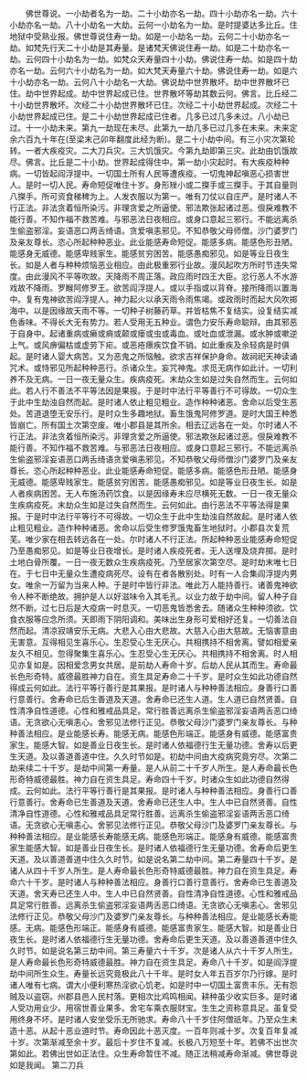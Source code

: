 <!-- { "loadSidebar": true } -->
　　佛世尊说。一小劫者名为一劫。二十小劫亦名一劫。四十小劫亦名一劫。六十小劫亦名一劫。八十小劫名一大劫。云何一小劫名为一劫。是时提婆达多比丘。住地狱中受熟业报。佛世尊说住寿一劫。如是一小劫名一劫。云何二十小劫亦名一劫。如梵先行天二十小劫是其寿量。是诸梵天佛说住寿一劫。如是二十劫亦名一劫。云何四十小劫名为一劫。如梵众天寿量四十小劫。佛说住寿一劫。如是四十劫亦名一劫。云何六十小劫名为一劫。如大梵天寿量六十劫。佛说住寿一劫。如是六十小劫亦名一劫。云何八十小劫名一大劫。佛说劫中世界散坏。劫中世界散坏已住。劫中世界起成。劫中世界起成已住。世界散坏等劫其数云何。佛言。比丘经二十小劫世界散坏。次经二十小劫世界散坏已住。次经二十小劫世界起成。次经二十小劫世界起成已住。是二十小劫世界起成已住者。几多已过几多未过。八小劫已过。十一小劫未来。第九一劫现在未尽。此第九一劫几多已过几多在未来。未来定余六百九十年在(至梁末己卯年翻度此经为断)。是二十小劫中间。有三小灾次第轮转。一者大疾疫灾。二大刀兵灾。三大饥饿灾。今第九劫即第三灾。此劫由饥饿故尽。佛言。比丘是二十小劫。世界起成得住中。第一劫小灾起时。有大疾疫种种病。一切皆起阎浮提中。一切国土所有人民等遭疾疫。一切鬼神起嗔恶心损害世人。是时一切人民。寿命短促唯住十岁。身形矬小或二搩手或三搩手。于其自量则八搩手。所可资食稊稗为上。人发衣服以为第一。唯有刀仗以自庄严。是时诸人不行正法。非法贪着恒所染污。非理贪爱之所逼使。邪法欺张起诸过恶。佷戾难教不能行善。不知作福不救苦难。与邪恶法日夜相应。或身口意起三邪行。不能远离杀生偷盗邪淫。妄语恶口两舌绮语。贪爱嗔恚邪见。不知恭敬父母师僧。沙门婆罗门及亲友尊长。恣心所起种种恶业。此业能感寿命短促。能感多病。能感色形丑陋。能感身无威德。能感卑贱家生。能感贫穷困苦。能感愚痴邪见。如是等业日夜生长。如是人者与种种烦恼恶业相应。由此极重邪行业故。漫风起吹方所时节违失常度。由此漫风不平等吹故。天降雨不周正落。政应雨时四王大臣。忿行恶人不水游戏故不降雨。罗睺阿修罗王。欲苦阎浮提人。或以手指或以背脊。接所降雨以置海中。复有鬼神欲苦阎浮提人。神力起火以承天雨令雨焦竭。或政雨时而起大风吹掷海中。以是因缘故天雨不等。一切种子树藤药草。并皆枯焦不复结实。设复结实减色香味。不得长大无有势力。若人受用无五种业。谓色力安乐寿命聪辩。由其邪恶于自身中。起诸重病或癞或痟或颠或瘘或虫或毒血。或吐血或泄漏。或水肿或嗽逆上气。或风痹偏枯或虚劳下疟。或恶疮瘭疾饮食不销。如此重疾及余轻病是时俱起。是时诸人婴大病苦。又为恶鬼之所恼触。欲求吉祥保护身命。故祠祀天神读诵咒术。或恃邪见所起种种恶行。杀诸众生。妄咒神鬼。求觅无病作如此计。一切利养不及无病。一日一夜无量众生。疾病疫死。末劫众生如是过失自然而生。云何如此。若人行不善法不平等法因是果报。于是时中法行平等善行不可得故。一切众生于此中生劫浊自然而起。是时诸人依止粗见粗业。造作种种诸恶。舍命以后受生恶处。苦道退堕无安乐行。是时众生多趣地狱。畜生饿鬼阿修罗道。是时大国王种悉皆崩亡。所有国土次第空废。唯小郡县是其所余。相去辽远各在一处。尔时诸人不行正法。非法贪着恒所染污。非理贪爱之所逼使。邪法欺张起诸过恶。佷戾难教不能行善。不知作福不救苦难。与邪恶法日夜相应。或身口意起三邪行。不能远离杀生偷盗邪淫妄语恶口两舌绮语贪爱嗔恚邪见。不知恭敬父母师僧沙门婆罗门及亲友尊长。恣心所起种种恶业。此业能感寿命短促。能感多病。能感色形丑陋。能感身无威德。能感卑贱家生。能感贫穷困苦。能感愚痴邪见。如是等业日夜生长。如是人者疾病困苦。无人布施汤药饮食。以是因缘寿未应尽横死无数。一日一夜无量众生疾病疫死。末劫众生如是过失自然而生。云何如此。由行恶法不平等法得是果报。于是时中法行平等行不可得故。一切众生于此中生劫浊自然故起。是时诸人依止粗见粗业。造作种种诸恶。舍命以后受生修罗饿鬼畜生地狱时。小郡县次复荒芜。唯少家在相去转远各在一处。尔时诸人不行正法。所起种种恶业能感寿命短促乃至愚痴邪见。如是等业日夜增长。是时诸人疾疫死者。无人送埋及烧弃掷。是时土地白骨所覆。一日一夜无数众生疾病疫死。乃至居家次第空尽。是时劫末唯七日在。于七日中无量众生遭疫病死尽。设有在者各散别处。时有一人合集阎浮提内男女。唯余一万留为当来人种。于是时中皆行非法。唯此万人能持善行。诸善鬼神欲令人种不断绝故。拥护是人以好滋味令入其毛孔。以业力故于劫中间。留人种子自然不断。过七日后是大疫病一时息灭。一切恶鬼皆悉舍去。随诸众生种种须欲。饮食衣服等应念所须。天即雨下阴阳调和。美味出生身形可爱相好还复。一切善法自然而起。清凉寂靖安乐无病。大悲入心由大悲故。大慈入心由大慈故。无恼害意由无害意。互得相见生喜乐心。生忍受心生无厌心。共相携持不相舍离。譬如相爱亲友久不相见。忽得聚集生喜乐心。生忍受心生无厌心。共相携持不相舍离。时人相见亦复如是。因相爱念男女共居。是前劫人寿命十岁。后劫人民从其而生。寿命最长色形奇特。威德最胜神力自在。资生具足寿命二十千岁。是时众生如此功德自然得成云何如此。法行平等行善行是其果报。是时诸人与种种善法相应。身善行口善行意善行。舍寿命已后生善道及天道。舍寿命已还生人道。生人道已自然贤善。自性清净自性道德。心性和雅戒品具足。常行胜善远离杀生偷盗邪淫妄语两舌恶口绮语。无贪欲心无嗔恚心。舍邪见法修行正见。恭敬父母沙门婆罗门亲友尊长。与种种善法相应。是业能感长寿。能感无病。能感色形端正。能感身有威德。能感富贵家生。能感大智。如是善业日夜生长。是时诸人依福德行生无量功德。舍寿以后更生天道。及以善道善道中住。久久时节如是。初劫中间由大疫病究竟穷尽。次第二劫来续二十千岁。是劫中间第一寿量。是人从前二十千岁人所生。是人寿命最长色形奇特威德最胜。神力自在资生具足。寿命四十千岁。时诸众生如此功德自然得成。云何如此。法行平等行善行是其果报。是时诸人与种种善法相应。身善行口善行意善行。舍寿命已生善道及天道。舍寿命已还生人中。生人中已自然贤善。自性清净自性道德。心性和雅戒品具足常行胜善。远离杀生偷盗邪淫妄语两舌恶口绮语。无贪欲心无嗔恚心。舍邪见法修行正见。恭敬父母沙门及婆罗门亲友尊长。与种种善法相应。是业能感长寿能感无病。能感色形端正。能感身有威德。能感富贵家生能感大智。如是善业日夜生长。是时诸人依福德行生无量功德。舍寿命后更生天道。及以善道善道中住久久时节。如是说名第二劫中间。第二寿量四十千岁。是诸人从四十千岁人所生。是人寿命最长色形奇特威德最胜。神力自在资生具足。寿命六十千岁。是时诸人与种种善法相应。身善行口善行意善行。舍寿命已生善道及天道。舍天寿已还生人中。生人中已自然贤善。自性清净自性道德。心性和雅戒品具足常行胜善。远离杀生偷盗邪淫妄语两舌恶口绮语。无贪欲心无嗔恚心。舍邪见法修行正见。恭敬父母沙门及婆罗门亲友尊长。与种种善法相应。是业能感长寿能感。无病。能感色形端正。能感身有威德。能感富贵家生。能感大智。如是善业日夜生长。是时诸人依福德行生无量功德。舍寿命后更生天道。及以善道善道中住久久时节。如是说名第三劫中间。第三寿量六十千岁。次是诸人从六十千岁人所生。是人寿命最长色形奇特威德最胜。神力自在资生具足。寿命八十千岁。如是阎浮提劫中间所生众生。寿量长远究竟极此八十千年。是时女人年五百岁尔乃行嫁。是时诸人唯有七病。谓大小便利寒热淫欲心饥老。如是时中一切国土富贵丰乐。无有怨贼及以盗窃。州郡县邑人民村落。更相次比鸡鸣相闻。耕种虽少收实巨多。是时诸人受功用业少。用宿世善业果多。舍宅车乘衣服财宝。生生之资称意具足。虽复受用终身不坏。是时诸人安坐受乐无所驰求。寿命八十千岁住阿僧祇年。乃至众生未造十恶。从起十恶业道时节。寿命因此十恶灭度。一百年则减十岁。次复百年复减十岁。次第渐减至余十岁。最后十岁住不复减。长极八万短至十年。若佛不出世次第如此。若佛出世如正法住。众生寿命暂住不减。随正法稍减寿命渐减。佛世尊说如是我闻。
第二刀兵
